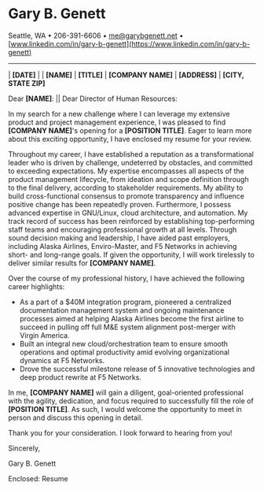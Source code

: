 <!--
% Gary B. Genett
% Pathfinder & Technologist :: Cover Letter
% v6.5 (2019-11-22)
-->

<!-- ############################################################### -->

<!--
[docx]
  * show special characters
  * ctrl-a
    * black
    * justify (not name and address information)
  * titles
    * center
    * name = size: 20
    * all = remove space before paragraph + remove space after paragraph
    * horizontal line = remove space before paragraph + add space after paragraph
  * horizontal lines
    * format -> picture = height: 0.1 + use solid color (no shade)
  * other
    * remove trailing empty lines
  * hide special characters
-->

<!-- ############################################################### -->

# Gary B. Genett

Seattle, WA &#8226; 206-391-6606 &#8226; <me@garybgenett.net> &#8226; [www.linkedin.com/in/gary-b-genett](https://www.linkedin.com/in/gary-b-genett)

------------------------------------------------------------------------

| **[DATE]**
|
| **[NAME]**
| **[TITLE]**
| **[COMPANY NAME]**
| **[ADDRESS]**
| **[CITY, STATE ZIP]**

Dear **[NAME]**: || Dear Director of Human Resources:

In my search for a new challenge where I can leverage my extensive product and project management experience, I was pleased to find **[COMPANY NAME]**'s opening for a **[POSITION TITLE]**.  Eager to learn more about this exciting opportunity, I have enclosed my resume for your review.

Throughout my career, I have established a reputation as a transformational leader who is driven by challenge, undeterred by obstacles, and committed to exceeding expectations.  My expertise encompasses all aspects of the product management lifecycle, from ideation and scope definition through to the final delivery, according to stakeholder requirements.  My ability to build cross-functional consensus to promote transparency and influence positive change has been repeatedly proven.  Furthermore, I possess advanced expertise in GNU/Linux, cloud architecture, and automation.  My track record of success has been reinforced by establishing top-performing staff teams and encouraging professional growth at all levels.  Through sound decision making and leadership, I have aided past employers, including Alaska Airlines, Enviro-Master, and F5 Networks in achieving short- and long-range goals.  If given the opportunity, I will work tirelessly to deliver similar results for **[COMPANY NAME]**.

Over the course of my professional history, I have achieved the following career highlights:

  * As a part of a $40M integration program, pioneered a centralized documentation management system and ongoing maintenance processes aimed at helping Alaska Airlines become the first airline to succeed in pulling off full M&E system alignment post-merger with Virgin America.
  * Built an integral new cloud/orchestration team to ensure smooth operations and optimal productivity amid evolving organizational dynamics at F5 Networks.
  * Drove the successful milestone release of 5 innovative technologies and deep product rewrite at F5 Networks.

In me, **[COMPANY NAME]** will gain a diligent, goal-oriented professional with the agility, dedication, and focus required to successfully fill the role of **[POSITION TITLE]**.  As such, I would welcome the opportunity to meet in person and discuss this opening in detail.

Thank you for your consideration.  I look forward to hearing from you!

Sincerely,

Gary B. Genett

Enclosed: Resume
